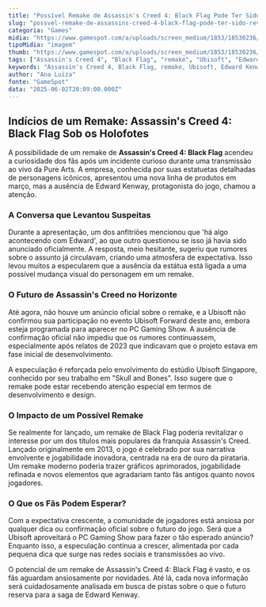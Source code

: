 ```yaml
---
title: "Possível Remake de Assassin's Creed 4: Black Flag Pode Ter Sido Revelado em Transmissão de Merchandising"
slug: "possvel-remake-de-assassins-creed-4-black-flag-pode-ter-sido-revelado-em-transmisso-de-merchandising"
categoria: "Games"
midia: "https://www.gamespot.com/a/uploads/screen_medium/1853/18530236/4505083-ss_60b905d803c94cd1a1e02bd62eeb6f9e4ca2b3ec.jpg"
tipoMidia: "imagem"
thumb: "https://www.gamespot.com/a/uploads/screen_medium/1853/18530236/4505083-ss_60b905d803c94cd1a1e02bd62eeb6f9e4ca2b3ec.jpg"
tags: ["Assassin's Creed 4", "Black Flag", "remake", "Ubisoft", "Edward Kenway", "Pure Arts", "rumores", "desenvolvimento de jogos", "transmissão ao vivo", "PC Gaming Show"]
keywords: "Assassin's Creed 4, Black Flag, remake, Ubisoft, Edward Kenway, Pure Arts, rumores, desenvolvimento de jogos, transmissão ao vivo, PC Gaming Show"
author: "Ana Luiza"
fonte: "GameSpot"
data: "2025-06-02T20:09:00.000Z"
---
```

## Indícios de um Remake: Assassin's Creed 4: Black Flag Sob os Holofotes

A possibilidade de um remake de **Assassin's Creed 4: Black Flag** acendeu a curiosidade dos fãs após um incidente curioso durante uma transmissão ao vivo da Pure Arts. A empresa, conhecida por suas estatuetas detalhadas de personagens icônicos, apresentou uma nova linha de produtos em março, mas a ausência de Edward Kenway, protagonista do jogo, chamou a atenção.

### A Conversa que Levantou Suspeitas

Durante a apresentação, um dos anfitriões mencionou que 'há algo acontecendo com Edward', ao que outro questionou se isso já havia sido anunciado oficialmente. A resposta, meio hesitante, sugeriu que rumores sobre o assunto já circulavam, criando uma atmosfera de expectativa. Isso levou muitos a especularem que a ausência da estátua está ligada a uma possível mudança visual do personagem em um remake.

### O Futuro de Assassin's Creed no Horizonte

Até agora, não houve um anúncio oficial sobre o remake, e a Ubisoft não confirmou sua participação no evento Ubisoft Forward deste ano, embora esteja programada para aparecer no PC Gaming Show. A ausência de confirmação oficial não impediu que os rumores continuassem, especialmente após relatos de 2023 que indicavam que o projeto estava em fase inicial de desenvolvimento.

A especulação é reforçada pelo envolvimento do estúdio Ubisoft Singapore, conhecido por seu trabalho em "Skull and Bones". Isso sugere que o remake pode estar recebendo atenção especial em termos de desenvolvimento e design.

### O Impacto de um Possível Remake

Se realmente for lançado, um remake de Black Flag poderia revitalizar o interesse por um dos títulos mais populares da franquia Assassin's Creed. Lançado originalmente em 2013, o jogo é celebrado por sua narrativa envolvente e jogabilidade inovadora, centrada na era de ouro da pirataria. Um remake moderno poderia trazer gráficos aprimorados, jogabilidade refinada e novos elementos que agradariam tanto fãs antigos quanto novos jogadores.

### O Que os Fãs Podem Esperar?

Com a expectativa crescente, a comunidade de jogadores está ansiosa por qualquer dica ou confirmação oficial sobre o futuro do jogo. Será que a Ubisoft aproveitará o PC Gaming Show para fazer o tão esperado anúncio? Enquanto isso, a especulação continua a crescer, alimentada por cada pequena dica que surge nas redes sociais e transmissões ao vivo.

O potencial de um remake de Assassin's Creed 4: Black Flag é vasto, e os fãs aguardam ansiosamente por novidades. Até lá, cada nova informação será cuidadosamente analisada em busca de pistas sobre o que o futuro reserva para a saga de Edward Kenway.

